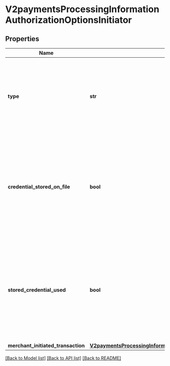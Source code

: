 # V2paymentsProcessingInformationAuthorizationOptionsInitiator

## Properties
Name | Type | Description | Notes
------------ | ------------- | ------------- | -------------
**type** | **str** | This field indicates whether the transaction is a merchant-initiated transaction or customer-initiated transaction.  | [optional] 
**credential_stored_on_file** | **bool** | Flag that indicates whether merchant is intend to use this transaction to store payment credential for follow-up merchant-initiated transactions or not.  | [optional] 
**stored_credential_used** | **bool** | Flag that indicates whether merchant is intend to use this transaction to store payment credential for follow-up merchant-initiated transactions or not.  | [optional] 
**merchant_initiated_transaction** | [**V2paymentsProcessingInformationAuthorizationOptionsInitiatorMerchantInitiatedTransaction**](V2paymentsProcessingInformationAuthorizationOptionsInitiatorMerchantInitiatedTransaction.md) |  | [optional] 

[[Back to Model list]](../README.md#documentation-for-models) [[Back to API list]](../README.md#documentation-for-api-endpoints) [[Back to README]](../README.md)


